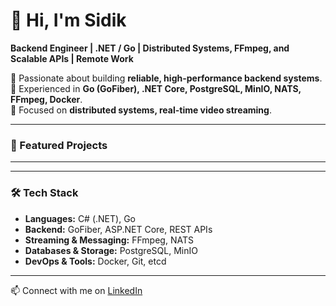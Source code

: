 # 👋 Hi, I'm Sidik  

**Backend Engineer | .NET / Go | Distributed Systems, FFmpeg, and Scalable APIs | Remote Work**  

🔹 Passionate about building **reliable, high-performance backend systems**.  
🔹 Experienced in **Go (GoFiber), .NET Core, PostgreSQL, MinIO, NATS, FFmpeg, Docker**.  
🔹 Focused on **distributed systems, real-time video streaming**.  

---

### 🚀 Featured Projects
---

---

### 🛠️ Tech Stack
- **Languages:** C# (.NET), Go
- **Backend:** GoFiber, ASP.NET Core, REST APIs  
- **Streaming & Messaging:** FFmpeg, NATS  
- **Databases & Storage:** PostgreSQL, MinIO  
- **DevOps & Tools:** Docker, Git, etcd  

---

📫 Connect with me on [LinkedIn](https://www.linkedin.com/in/nur-sidik-13420b165)  
